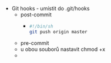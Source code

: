 - Git hooks - umístit do .git/hooks
	- post-commit
		- ```bash
		  #!/bin/sh
		  git push origin master
		  ```
	- pre-commit
	- u obou souborů nastavit chmod +x
	-